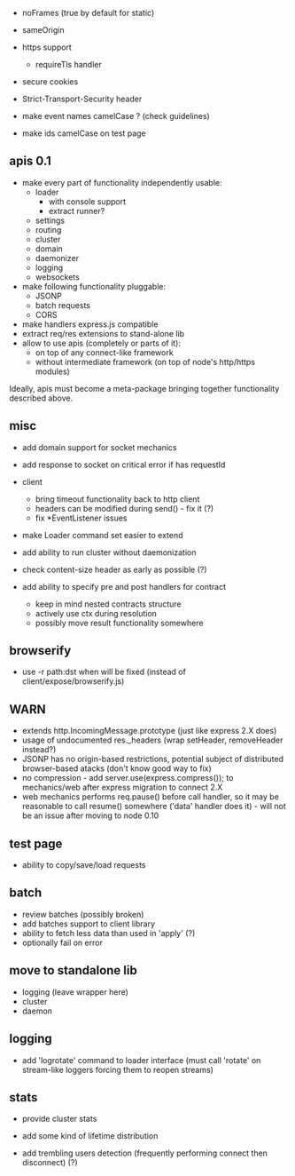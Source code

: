 * noFrames (true by default for static)
* sameOrigin
* https support
	* requireTls handler
* secure cookies
* Strict-Transport-Security header

* make event names camelCase ? (check guidelines)
* make ids camelCase on test page

## apis 0.1

* make every part of functionality independently usable:
	* loader
		* with console support
		* extract runner?
	* settings
	* routing
	* cluster
	* domain
	* daemonizer
	* logging
	* websockets
* make following functionality pluggable:
	* JSONP
	* batch requests
	* CORS
* make handlers express.js compatible
* extract req/res extensions to stand-alone lib
* allow to use apis (completely or parts of it):
	* on top of any connect-like framework
	* without intermediate framework (on top of node's http/https modules)

Ideally, apis must become a meta-package bringing together functionality described above.

## misc

* add domain support for socket mechanics
* add response to socket on critical error if has requestId

* client
	* bring timeout functionality back to http client
	* headers can be modified during send() - fix it (?)
	* fix *EventListener issues

* make Loader command set easier to extend
* add ability to run cluster without daemonization

* check content-size header as early as possible (?)

* add ability to specify pre and post handlers for contract
	* keep in mind nested contracts structure
	* actively use ctx during resolution
	* possibly move result functionality somewhere

## browserify

* use -r path:dst when will be fixed (instead of client/expose/browserify.js)

## WARN

* extends http.IncomingMessage.prototype (just like express 2.X does)
* usage of undocumented res._headers (wrap setHeader, removeHeader instead?)
* JSONP has no origin-based restrictions, potential subject of distributed browser-based atacks (don't know good way to fix)
* no compression - add server.use(express.compress()); to mechanics/web after express migration to connect 2.X
* web mechanics performs req.pause() before call handler, so it may be reasonable to call resume() somewhere ('data' handler does it) - will not be an issue after moving to node 0.10

## test page

* ability to copy/save/load requests

## batch

* review batches (possibly broken)
* add batches support to client library
* ability to fetch less data than used in 'apply' (?)
* optionally fail on error

## move to standalone lib

* logging (leave wrapper here)
* cluster
* daemon

## logging

* add 'logrotate' command to loader interface (must call 'rotate' on stream-like loggers forcing them to reopen streams)

## stats

* provide cluster stats

* add some kind of lifetime distribution
* add trembling users detection (frequently performing connect then disconnect) (?)
